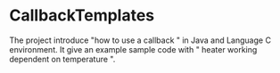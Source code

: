 # CallbackTemplates
The project introduce "how to use a callback " in Java and Language C environment.
It give an example sample code with " heater working dependent on temperature  ".

